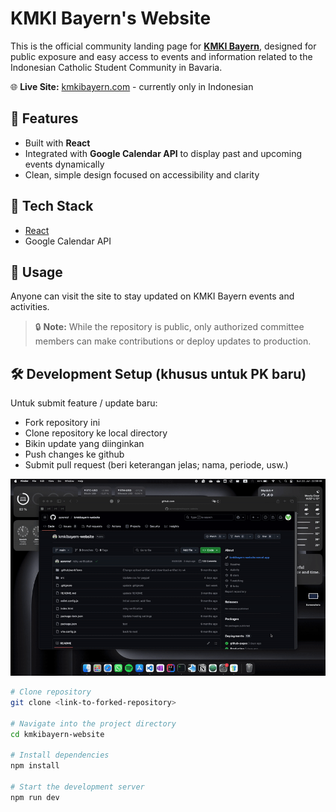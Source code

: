 # KMKI Bayern's Website

This is the official community landing page for [**KMKI Bayern**](https://instagram.com/kmkibayern), designed for public exposure and easy access to events and information related to the Indonesian Catholic Student Community in Bavaria.

🌐 **Live Site:** [kmkibayern.com](https://kmkibayern.com) - currently only in Indonesian

## 🧩 Features

- Built with **React**
- Integrated with **Google Calendar API** to display past and upcoming events dynamically
- Clean, simple design focused on accessibility and clarity

## 🔧 Tech Stack

- [React](https://reactjs.org/)
- Google Calendar API

## 📌 Usage

Anyone can visit the site to stay updated on KMKI Bayern events and activities.

> 🔒 **Note:** While the repository is public, only authorized committee members can make contributions or deploy updates to production.

## 🛠️ Development Setup (khusus untuk PK baru)

Untuk submit feature / update baru:
- Fork repository ini
- Clone repository ke local directory
- Bikin update yang diinginkan
- Push changes ke github
- Submit pull request (beri keterangan jelas; nama, periode, usw.)

![Fork Guide](./fork-guide.gif)

```bash
# Clone repository
git clone <link-to-forked-repository>

# Navigate into the project directory
cd kmkibayern-website

# Install dependencies
npm install

# Start the development server
npm run dev
```
